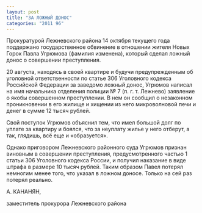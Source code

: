 ```yaml
---
layout: post
title: "ЗА ЛОЖНЫЙ ДОНОС"
categories: "2011 96"
---
```


Прокуратурой Лежневского района 14 октября текущего года поддержано государственное обвинение в отношении жителя Новых Горок Павла Угрюмова (фамилия изменена), который сделал ложный донос о совершении преступления.

20  августа, находясь в своей квартире и будучи предупрежденным об уголовной  ответственности по статье 306 Уголовного кодекса Российской Федерации за  заведомо ложный донос, Угрюмов написал на имя начальника отделения полиции № 7 (п.  г. т. Лежнево) заявление о якобы совершенном преступлении. В нем он сообщил о  незаконном проникновении в его жилище и хищении из него микроволновой печи и  денег в сумме 12 тысяч рублей.

Свой  поступок Угрюмов объяснил тем, что имел большой долг по уплате за квартиру и  боялся, что за неуплату жилье у него отберут, а так, глядишь, всё еще и  «образуется».

Однако  приговором Лежневского районного суда Угрюмов признан виновным в совершении  преступления, предусмотренного частью 1 статьи 306 Уголовного кодекса России, и  получил наказание в виде штрафа в размере 10 тысяч рублей. Таким образом Павел  потерял немногим менее того, что указал в ложном доносе. Только на сей раз  потерял реально.



А.  КАНАНЯН,

заместитель  прокурора Лежневского района


